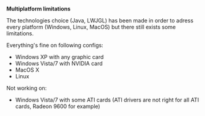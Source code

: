 **Multiplatform limitations**

The technologies choice (Java, LWJGL) has been made in order to adress every platform (Windows, Linux, MacOS) but there still exists some limitations.

Everything's fine on following configs:
  * Windows XP with any graphic card
  * Windows Vista/7 with NVIDIA card
  * MacOS X
  * Linux

Not working on:
  * Windows Vista/7 with some ATI cards (ATI drivers are not right for all ATI cards, Radeon 9600 for example)
